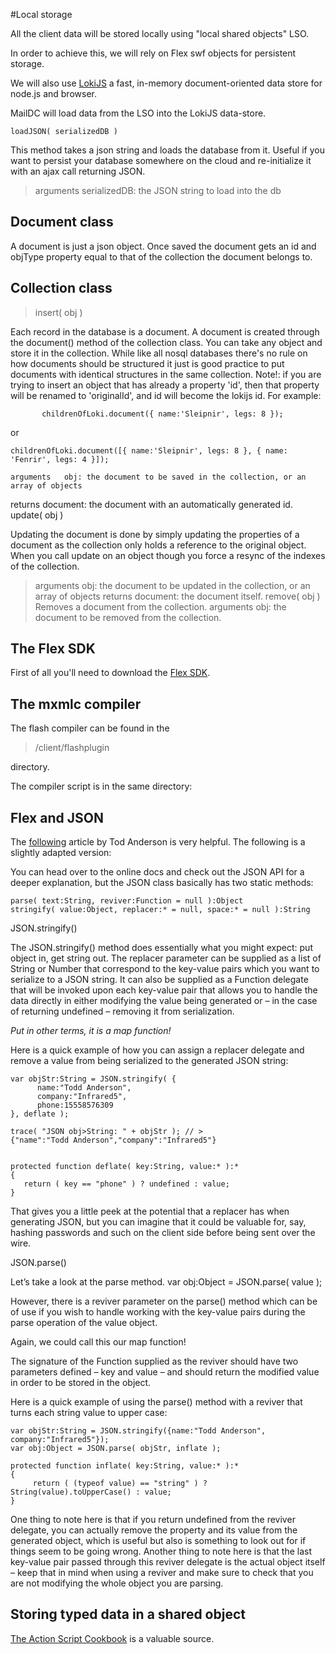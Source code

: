 #Local storage

All the client data will be stored locally using "local shared objects" LSO.

In order to achieve this, we will rely on Flex swf objects for persistent storage.

We will also use [LokiJS](http://lokijs.org/?utm_source=javascriptweekly#/) a fast, in-memory document-oriented data store for node.js and browser.

MailDC will load data from the LSO into the LokiJS data-store.

    loadJSON( serializedDB )
    
This method takes a json string and loads the database from it. Useful if you want to persist your database somewhere on the cloud and re-initialize it with an ajax call returning JSON.

>arguments	serializedDB: the JSON string to load into the db


Document class
--------------

A document is just a json object. Once saved the document gets an id and objType property equal to that of the collection the document belongs to.

Collection class
----------------

>insert( obj )

Each record in the database is a document. A document is created through the document() method of the collection class. You can take any object and store it in the collection. While like all nosql databases there's no rule on how documents should be structured it just is good practice to put documents with identical structures in the same collection. 
Note!: if you are trying to insert an object that has already a property 'id', then that property will be renamed to 'originalId', and id will become the lokijs id. 
For example:

		   childrenOfLoki.document({ name:'Sleipnir', legs: 8 }); 
or

	childrenOfLoki.document([{ name:'Sleipnir', legs: 8 }, { name: 'Fenrir', legs: 4 }]);

	arguments	obj: the document to be saved in the collection, or an array of objects
returns	document: the document with an automatically generated id.
update( obj )

Updating the document is done by simply updating the properties of a document as the collection only holds a reference to the original object. When you call update on an object though you force a resync of the indexes of the collection.

>arguments	obj: the document to be updated in the collection, or an array of objects
returns	document: the document itself.
remove( obj )
Removes a document from the collection.
arguments	obj: the document to be removed from the collection.







## The Flex SDK ##
First of all you'll need to download the [Flex SDK](http://www.adobe.com/devnet/flex/flex-sdk-download.html).


## The mxmlc compiler ##

The flash compiler can be found in the 
>/client/flashplugin 

directory.

The compiler script is in the same directory:



## Flex and JSON ##

The [following](http://blog.infrared5.com/2011/07/working-with-native-json-in-flash-player-11/) article by Tod Anderson is very helpful. The following is a slightly adapted version:

You can head over to the online docs and check out the JSON API for a deeper explanation, but the JSON class basically has two static methods:

    parse( text:String, reviver:Function = null ):Object
    stringify( value:Object, replacer:* = null, space:* = null ):String



JSON.stringify()

The JSON.stringify() method does essentially what you might expect: put object in, get string out. 
The replacer parameter can be supplied as a list of String or Number that correspond to the key-value pairs which you want to serialize to a JSON string. It can also be supplied as a Function delegate that will be invoked upon each key-value pair that allows you to handle the data directly in either modifying the value being generated or – in the case of returning undefined – removing it from serialization.

*Put in other terms, it is a map function!*

Here is a quick example of how you can assign a replacer delegate and remove a value from being serialized to the generated JSON string:

    var objStr:String = JSON.stringify( {
		  name:"Todd Anderson",
	      company:"Infrared5",
	      phone:15558576309
    }, deflate );

    trace( "JSON obj>String: " + objStr ); // >
    {"name":"Todd Anderson","company":"Infrared5"}


    protected function deflate( key:String, value:* ):*
    {
	   return ( key == "phone" ) ? undefined : value;
	}
	
That gives you a little peek at the potential that a replacer has when generating JSON, but you can imagine that it could be valuable for, say, hashing passwords and such on the client side before being sent over the wire.



JSON.parse()

Let’s take a look at the parse method. 
var obj:Object = JSON.parse( value );

However, there is a reviver parameter on the parse() method which can be of use if you wish to handle working with the key-value pairs during the parse operation of the value object. 

Again, we could call this our map function!

The signature of the Function supplied as the reviver should have two parameters defined – key and value – and should return the modified value in order to be stored in the object.

Here is a quick example of using the parse() method with a reviver that turns each string value to upper case:

	var objStr:String = JSON.stringify({name:"Todd Anderson", company:"Infrared5"});
	var obj:Object = JSON.parse( objStr, inflate );

	protected function inflate( key:String, value:* ):*
	{
		 return ( (typeof value) == "string" ) ? String(value).toUpperCase() : value;
	}


One thing to note here is that if you return undefined from the reviver delegate, you can actually remove the property and its value from the generated object, which is useful but also is something to look out for if things seem to be going wrong. Another thing to note here is that the last key-value pair passed through this reviver delegate is the actual object itself – keep that in mind when using a reviver and make sure to check that you are not modifying the whole object you are parsing.



Storing typed data in a shared object
-------------------------------------

[The Action Script Cookbook](http://www.oreilly.de/catalog/9780596529857/chapter/ch17.pdf) is a valuable source.

